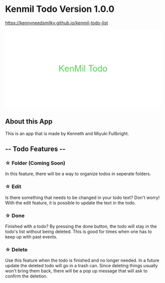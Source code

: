 # Kenmil Todo Version 1.0.0

https://kennyneedsmilky.github.io/kenmil-todo-list

![KenMil Todo Banner](/assets/img/KenMil_Todo_Banner.png)

## About this App

This is an app that is made by Kenneth and Miyuki Fullbright.

## -- Todo Features --

### ☆ Folder (Coming Soon)

In this feature, there will be a way to organize todos in seperate folders.

### ☆ Edit

Is there something that needs to be changed in your todo text? Don't worry! With the edit feature, it is possible to update the text in the todo.

### ☆ Done

Finished with a todo? By pressing the done button, the todo will stay in the todo's list without being deleted. This is good for times when one has to keep up with past events.

### ☆ Delete

Use this feature when the todo is finished and no longer needed. In a future update the deleted todo will go in a trash can. Since deleting things usually won't bring them back, there will be a pop up message that will ask to confirm the deletion.
